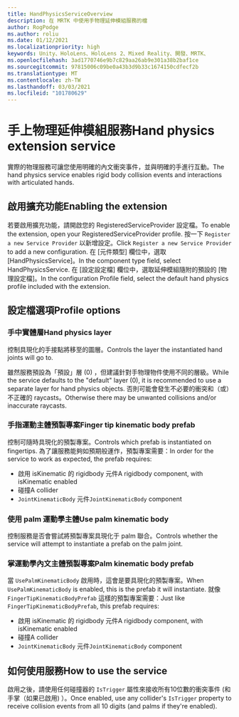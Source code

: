 ```yaml
---
title: HandPhysicsServiceOverview
description: 在 MRTK 中使用手物理延伸模組服務的檔
author: RogPodge
ms.author: roliu
ms.date: 01/12/2021
ms.localizationpriority: high
keywords: Unity、HoloLens、HoloLens 2、Mixed Reality、開發、MRTK、
ms.openlocfilehash: 3ad1770746e9b7c829aa26ab9e301a38b2baf1ce
ms.sourcegitcommit: 97815006c09be0a43b3d9b33c1674150cdfecf2b
ms.translationtype: MT
ms.contentlocale: zh-TW
ms.lasthandoff: 03/03/2021
ms.locfileid: "101780629"
---
```

# <a name="hand-physics-extension-service"></a><span data-ttu-id="077e8-104">手上物理延伸模組服務</span><span class="sxs-lookup"><span data-stu-id="077e8-104">Hand physics extension service</span></span>

<span data-ttu-id="077e8-105">實際的物理服務可讓您使用明確的內文衝突事件，並與明確的手進行互動。</span><span class="sxs-lookup"><span data-stu-id="077e8-105">The hand physics service enables rigid body collision events and interactions with articulated hands.</span></span>

## <a name="enabling-the-extension"></a><span data-ttu-id="077e8-106">啟用擴充功能</span><span class="sxs-lookup"><span data-stu-id="077e8-106">Enabling the extension</span></span>

<span data-ttu-id="077e8-107">若要啟用擴充功能，請開啟您的 RegisteredServiceProvider 設定檔。</span><span class="sxs-lookup"><span data-stu-id="077e8-107">To enable the extension, open your RegisteredServiceProvider profile.</span></span> <span data-ttu-id="077e8-108">按一下 `Register a new Service Provider` 以新增設定。</span><span class="sxs-lookup"><span data-stu-id="077e8-108">Click `Register a new Service Provider` to add a new configuration.</span></span> <span data-ttu-id="077e8-109">在 [元件類型] 欄位中，選取 [HandPhysicsService]。</span><span class="sxs-lookup"><span data-stu-id="077e8-109">In the component type field, select HandPhysicsService.</span></span> <span data-ttu-id="077e8-110">在 [設定設定檔] 欄位中，選取延伸模組隨附的預設的 [物理設定檔]。</span><span class="sxs-lookup"><span data-stu-id="077e8-110">In the configuration Profile field, select the default hand physics profile included with the extension.</span></span>

## <a name="profile-options"></a><span data-ttu-id="077e8-111">設定檔選項</span><span class="sxs-lookup"><span data-stu-id="077e8-111">Profile options</span></span>

### <a name="hand-physics-layer"></a><span data-ttu-id="077e8-112">手中實體層</span><span class="sxs-lookup"><span data-stu-id="077e8-112">Hand physics layer</span></span>

<span data-ttu-id="077e8-113">控制具現化的手接點將移至的圖層。</span><span class="sxs-lookup"><span data-stu-id="077e8-113">Controls the layer the instantiated hand joints will go to.</span></span>

<span data-ttu-id="077e8-114">雖然服務預設為「預設」層 (0) ，但建議針對手物理物件使用不同的層級。</span><span class="sxs-lookup"><span data-stu-id="077e8-114">While the service defaults to the "default" layer (0), it is recommended to use a separate layer for hand physics objects.</span></span> <span data-ttu-id="077e8-115">否則可能會發生不必要的衝突和（或）不正確的 raycasts。</span><span class="sxs-lookup"><span data-stu-id="077e8-115">Otherwise there may be unwanted collisions and/or inaccurate raycasts.</span></span>

### <a name="finger-tip-kinematic-body-prefab"></a><span data-ttu-id="077e8-116">手指運動主體預製專案</span><span class="sxs-lookup"><span data-stu-id="077e8-116">Finger tip kinematic body prefab</span></span>

<span data-ttu-id="077e8-117">控制可隨時具現化的預製專案。</span><span class="sxs-lookup"><span data-stu-id="077e8-117">Controls which prefab is instantiated on fingertips.</span></span> <span data-ttu-id="077e8-118">為了讓服務能夠如預期般運作，預製專案需要：</span><span class="sxs-lookup"><span data-stu-id="077e8-118">In order for the service to work as expected, the prefab requires:</span></span>

- <span data-ttu-id="077e8-119">啟用 isKinematic 的 rigidbody 元件</span><span class="sxs-lookup"><span data-stu-id="077e8-119">A rigidbody component, with isKinematic enabled</span></span>
- <span data-ttu-id="077e8-120">碰撞</span><span class="sxs-lookup"><span data-stu-id="077e8-120">A collider</span></span>
- <span data-ttu-id="077e8-121">`JointKinematicBody` 元件</span><span class="sxs-lookup"><span data-stu-id="077e8-121">`JointKinematicBody` component</span></span>

### <a name="use-palm-kinematic-body"></a><span data-ttu-id="077e8-122">使用 palm 運動學主體</span><span class="sxs-lookup"><span data-stu-id="077e8-122">Use palm kinematic body</span></span>

<span data-ttu-id="077e8-123">控制服務是否會嘗試將預製專案具現化于 palm 聯合。</span><span class="sxs-lookup"><span data-stu-id="077e8-123">Controls whether the service will attempt to instantiate a prefab on the palm joint.</span></span>

### <a name="palm-kinematic-body-prefab"></a><span data-ttu-id="077e8-124">掌運動學內文主體預製專案</span><span class="sxs-lookup"><span data-stu-id="077e8-124">Palm kinematic body prefab</span></span>

<span data-ttu-id="077e8-125">當 `UsePalmKinematicBody` 啟用時，這會是要具現化的預製專案。</span><span class="sxs-lookup"><span data-stu-id="077e8-125">When `UsePalmKinematicBody` is enabled, this is the prefab it will instantiate.</span></span> <span data-ttu-id="077e8-126">就像 `FingerTipKinematicBodyPrefab` 這樣的預製專案需要：</span><span class="sxs-lookup"><span data-stu-id="077e8-126">Just like `FingerTipKinematicBodyPrefab`, this prefab requires:</span></span>

- <span data-ttu-id="077e8-127">啟用 isKinematic 的 rigidbody 元件</span><span class="sxs-lookup"><span data-stu-id="077e8-127">A rigidbody component, with isKinematic enabled</span></span>
- <span data-ttu-id="077e8-128">碰撞</span><span class="sxs-lookup"><span data-stu-id="077e8-128">A collider</span></span>
- <span data-ttu-id="077e8-129">`JointKinematicBody` 元件</span><span class="sxs-lookup"><span data-stu-id="077e8-129">`JointKinematicBody` component</span></span>

## <a name="how-to-use-the-service"></a><span data-ttu-id="077e8-130">如何使用服務</span><span class="sxs-lookup"><span data-stu-id="077e8-130">How to use the service</span></span>

<span data-ttu-id="077e8-131">啟用之後，請使用任何碰撞器的 `IsTrigger` 屬性來接收所有10位數的衝突事件 (和手掌（如果已啟用) ）。</span><span class="sxs-lookup"><span data-stu-id="077e8-131">Once enabled, use any collider's `IsTrigger` property to receive collision events from all 10 digits (and palms if they're enabled).</span></span>
